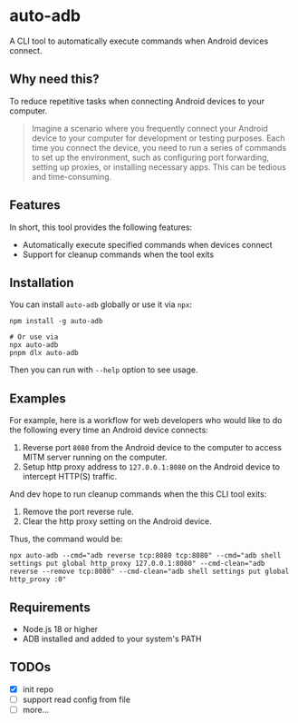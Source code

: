 # auto-adb

A CLI tool to automatically execute commands when Android devices connect.

## Why need this?

To reduce repetitive tasks when connecting Android devices to your computer.

> Imagine a scenario where you frequently connect your Android device to your computer for development or testing purposes. Each time you connect the device, you need to run a series of commands to set up the environment, such as configuring port forwarding, setting up proxies, or installing necessary apps. This can be tedious and time-consuming.

## Features

In short, this tool provides the following features:

- Automatically execute specified commands when devices connect
- Support for cleanup commands when the tool exits

## Installation

You can install `auto-adb` globally or use it via `npx`:

```shell
npm install -g auto-adb

# Or use via
npx auto-adb
pnpm dlx auto-adb
```

Then you can run with `--help` option to see usage.

## Examples

For example, here is a workflow for web developers who would like to do the following every time an Android device connects:
 
1. Reverse port `8080` from the Android device to the computer to access MITM server running on the computer.
2. Setup http proxy address to `127.0.0.1:8080` on the Android device to intercept HTTP(S) traffic.

And dev hope to run cleanup commands when the this CLI tool exits:

1. Remove the port reverse rule.
2. Clear the http proxy setting on the Android device.

Thus, the command would be:

```shell
npx auto-adb --cmd="adb reverse tcp:8080 tcp:8080" --cmd="adb shell settings put global http_proxy 127.0.0.1:8080" --cmd-clean="adb reverse --remove tcp:8080" --cmd-clean="adb shell settings put global http_proxy :0"
```

## Requirements

- Node.js 18 or higher
- ADB installed and added to your system's PATH

## TODOs

- [x] init repo
- [ ] support read config from file
- [ ] more...
